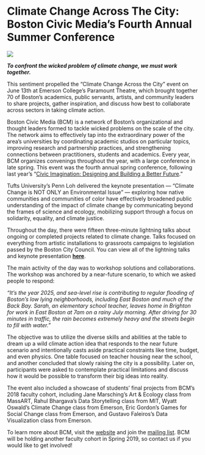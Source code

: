 # Climate Change Across The City: Boston Civic Media’s Fourth Annual Summer Conference

![](https://res.cloudinary.com/engagement-lab-home/image/upload/v1/homepage-2.0/news/medium/1_0iviqK95nyyMoX8ZxZ2p5Q.jpeg)

**_To confront the wicked problem of climate change, we must work together._**

This sentiment propelled the “Climate Change Across the City” event on June 13th at Emerson College’s Paramount Theatre, which brought together 70 of Boston’s academics, public servants, artists, and community leaders to share projects, gather inspiration, and discuss how best to collaborate across sectors in taking climate action.

Boston Civic Media (BCM) is a network of Boston’s organizational and thought leaders formed to tackle wicked problems on the scale of the city. The network aims to effectively tap into the extraordinary power of the area’s universities by coordinating academic studios on particular topics, improving research and partnership practices, and strengthening connections between practitioners, students and academics. Every year, BCM organizes convenings throughout the year, with a large conference in late spring. This event was the fourth annual spring conference, following last year’s “[Civic Imagination: Designing and Building a Better Future](https://bostoncivic.media/events/civic-imagination-designing-and-building-a-better-future-1).”

Tufts University’s Penn Loh delivered the keynote presentation — “Climate Change is NOT ONLY an Environmental Issue” — exploring how native communities and communities of color have effectively broadened public understanding of the impact of climate change by communicating beyond the frames of science and ecology, mobilizing support through a focus on solidarity, equality, and climate justice.

Throughout the day, there were fifteen three-minute lightning talks about ongoing or completed projects related to climate change. Talks focused on everything from artistic installations to grassroots campaigns to legislation passed by the Boston City Council. You can view all of the lightning talks and keynote presentation [**here**](https://bostoncivic.media/lightning-talks).

The main activity of the day was to workshop solutions and collaborations. The workshop was anchored by a near-future scenario, to which we asked people to respond:

_“It’s the year 2025, and sea-level rise is contributing to regular flooding of Boston’s low lying neighborhoods, including East Boston and much of the Back Bay. Sarah, an elementary school teacher, leaves home in Brighton for work in East Boston at 7am on a rainy July morning. After driving for 30 minutes in traffic, the rain becomes extremely heavy and the streets begin to fill with water.”_

The objective was to utilize the diverse skills and abilities at the table to dream up a wild climate action idea that responds to the near future scenario and intentionally casts aside practical constraints like time, budget, and even physics. One table focused on teacher housing near the school, and another concluded that slowly raising the city is a possibility. Later on, participants were asked to contemplate practical limitations and discuss how it would be possible to transform their big ideas into reality.

The event also included a showcase of students’ final projects from BCM’s 2018 faculty cohort, including Jane Marsching’s Art & Ecology class from MassART, Rahul Bhargava’s Data Storytelling class from MIT, Wyatt Oswald’s Climate Change class from Emerson, Eric Gordon’s Games for Social Change class from Emerson, and Gustavo Faleiros’s Data Visualization class from Emerson.

To learn more about BCM, visit the [website](https://bostoncivic.media/) and join the [mailing list](https://bostoncivicmedia.groups.io/g/news). BCM will be holding another faculty cohort in Spring 2019, so contact us if you would like to get involved!
